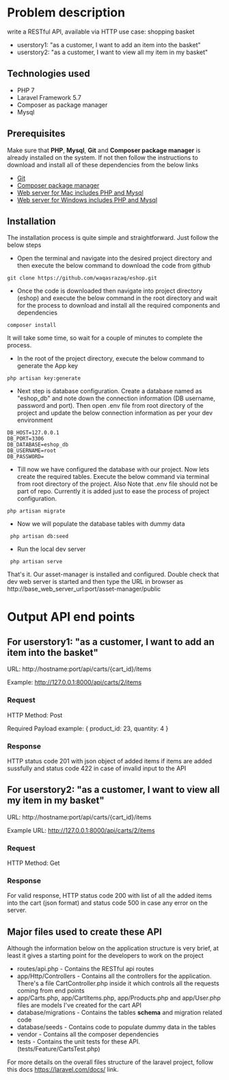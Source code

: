 # Problem description
write a RESTful API, available via HTTP
use case: shopping basket
* userstory1: "as a customer, I want to add an item into the basket"
* userstory2: "as a customer, I want to view all my item in my basket"

## Technologies used
* PHP 7
* Laravel Framework 5.7
* Composer as package manager
* Mysql

## Prerequisites

Make sure that **PHP**, **Mysql**, **Git** and **Composer package manager** is already installed on the system. If not then follow the instructions to download and install all of these dependencies from the below links
* [Git](https://git-scm.com/downloads)
* [Composer package manager](https://getcomposer.org/)
* [Web server for Mac includes PHP and Mysql](https://www.mamp.info/en/downloads/)
* [Web server for Windows includes PHP and Mysql](http://www.wampserver.com/en/)


## Installation
The installation process is quite simple and straightforward. Just follow the below steps
 
- Open the terminal and navigate into the desired project directory and then execute the below command to download the code from github
```
git clone https://github.com/waqasrazaq/eshop.git
```
- Once the code is downloaded then navigate into project directory (eshop) and execute the below command in the root directory and wait for the process to download and install all the required components and dependencies

```composer install```

It will take some time, so wait for a couple of minutes to complete the process.

- In the root of the project directory, execute the below command to generate the App key

```
php artisan key:generate
```

- Next step is database configuration. Create a database named as "eshop_db" and note down the connection information (DB username, password and port). Then open .env file from root directory of the project and update the below connection information as per your dev environment

```
DB_HOST=127.0.0.1
DB_PORT=3306
DB_DATABASE=eshop_db
DB_USERNAME=root
DB_PASSWORD=
```

- Till now we have configured the database with our project. Now lets create the required tables. Execute the below command via terminal from root directory of the project. Also Note that .env file should not be part of repo. Currently it is added just to ease the process of project configuration. 

```
php artisan migrate
```

- Now we will populate the database tables with dummy data
```
 php artisan db:seed
```

- Run the local dev server

```
 php artisan serve
```


That's it. Our asset-manager is installed and configured. Double check that dev web server is started and then type the URL in browser as http://base_web_server_url:port/asset-manager/public

# Output API end points

## For userstory1: "as a customer, I want to add an item into the basket"
URL: http://hostname:port/api/carts/{cart_id}/items

Example: http://127.0.0.1:8000/api/carts/2/items

### Request

HTTP Method: Post

Required Payload example: { 
    product_id: 23,
    quantity: 4
}

### Response

HTTP status code 201 with json object of added items if items are added sussfully and status code 422 in case of invalid input to the API

## For userstory2: "as a customer, I want to view all my item in my basket"
URL: http://hostname:port/api/carts/{cart_id}/items

Example URL: http://127.0.0.1:8000/api/carts/2/items

### Request
HTTP Method: Get

### Response
For valid response, HTTP status code 200 with list of all the added items into the cart (json format) and status code 500 in case any error on the server.

## Major files used to create these API
Although the information below on the application structure is very brief, at least it gives a starting point for the developers to work on the project 
* routes/api.php - Contains the RESTful api routes
* app/Http/Controllers - Contains all the controllers for the application. There's a file CartController.php inside it which controls all the requests coming from end points 
* app/Carts.php, app/CartItems.php, app/Products.php and app/User.php files are models I've created for the cart API
* database/migrations - Contains the tables **schema** and migration related code 
* database/seeds - Contains code to populate dummy data in the tables
* vendor - Contains all the composer dependencies
* tests -  Contains the unit tests for these API. (tests/Feature/CartsTest.php)

For more details on the overall files structure of the laravel project, follow this docs https://laravel.com/docs/ link.
